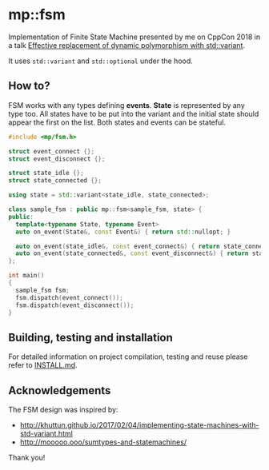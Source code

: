 # mp::fsm

Implementation of Finite State Machine presented by me on CppCon 2018 in a talk
[Effective replacement of dynamic polymorphism with std::variant](https://github.com/CppCon/CppCon2018/blob/master/Presentations/effective_replacement_of_dynamic_polymorphism_with_stdvariant/effective_replacement_of_dynamic_polymorphism_with_stdvariant__mateusz_pusz__cppcon_2018.pdf). 

It uses `std::variant` and `std::optional` under the hood.


## How to?

FSM works with any types defining **events**. **State** is represented by any type too.
All states have to be put into the variant and the initial state should appear the first
on the list. Both states and events can be stateful.

```cpp
#include <mp/fsm.h>

struct event_connect {};
struct event_disconnect {};

struct state_idle {};
struct state_connected {};

using state = std::variant<state_idle, state_connected>;

class sample_fsm : public mp::fsm<sample_fsm, state> {
public:
  template<typename State, typename Event>
  auto on_event(State&, const Event&) { return std::nullopt; }

  auto on_event(state_idle&, const event_connect&) { return state_connected{}; }
  auto on_event(state_connected&, const event_disconnect&) { return state_idle{}; }
};

int main()
{
  sample_fsm fsm;
  fsm.dispatch(event_connect());
  fsm.dispatch(event_disconnect());
}
```


## Building, testing and installation

For detailed information on project compilation, testing and reuse please refer to
[INSTALL.md](INSTALL.md).


## Acknowledgements

The FSM design was inspired by:
- http://khuttun.github.io/2017/02/04/implementing-state-machines-with-std-variant.html
- http://mooooo.ooo/sumtypes-and-statemachines/

Thank you!